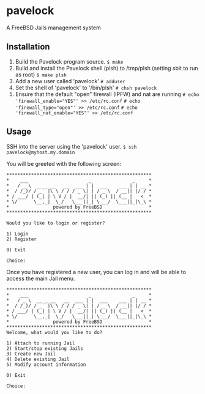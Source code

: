 # pavelock
A FreeBSD Jails management system

## Installation
1. Build the Pavelock program source.
`$ make`
2. Build and install the Pavelock shell (plsh) to /tmp/plsh (setting sbit to run as root)
`$ make plsh`
3. Add a new user called 'pavelock'
`# adduser`
4. Set the shell of 'pavelock' to '/bin/plsh'
`# chsh pavelock`
5. Ensure that the default "open" firewall (IPFW) and nat are running
    `# echo 'firewall_enable="YES"' >> /etc/rc.conf`
    `# echo 'firewall_type="open"' >> /etc/rc.conf`
    `# echo 'firewall_nat_enable="YES"' >> /etc/rc.conf`

## Usage
SSH into the server using the 'pavelock' user.
`$ ssh pavelock@myhost.my.domain`

You will be greeted with the following screen:

    *****************************************************
    *    ___                      _               _     *
    *   / _ \  __ _ __   __  ___ | |  ___    ___ | | __ *
    *  / /_)/ / _` |\ \ / / / _ \| | / _ \  / __|| |/ / *
    * / ___/ | (_| | \ V / |  __/| || (_) || (__ |   <  *
    * \/      \__,_|  \_/   \___||_| \___/  \___||_|\_\ *
    *                powered by FreeBSD                 *
    *****************************************************
    
    Would you like to login or register?
    
    1) Login
    2) Register
    
    0) Exit
    
    Choice:

Once you have registered a new user, you can log in and will be able to access the main Jail menu.

    *****************************************************
    *    ___                      _               _     *
    *   / _ \  __ _ __   __  ___ | |  ___    ___ | | __ *
    *  / /_)/ / _` |\ \ / / / _ \| | / _ \  / __|| |/ / *
    * / ___/ | (_| | \ V / |  __/| || (_) || (__ |   <  *
    * \/      \__,_|  \_/   \___||_| \___/  \___||_|\_\ *
    *                powered by FreeBSD                 *
    *****************************************************
    Welcome, what would you like to do?
    
    1) Attach to running Jail
    2) Start/stop existing Jails
    3) Create new Jail
    4) Delete existing Jail
    5) Modify account information
    
    0) Exit
    
    Choice:
